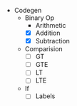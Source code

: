 - Codegen
    - Binary Op
        - Arithmetic
        - [x] Addition
        - [x] Subtraction
    - Comparision
        - [ ] GT
        - [ ] GTE
        - [ ] LT
        - [ ] LTE
    - If
        - [ ] Labels

